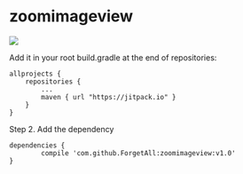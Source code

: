 # zoomimageview

[![](https://jitpack.io/v/ForgetAll/zoomimageview.svg)](https://jitpack.io/#ForgetAll/zoomimageview)

Add it in your root build.gradle at the end of repositories:

	allprojects {
		repositories {
			...
			maven { url "https://jitpack.io" }
		}
	}
Step 2. Add the dependency

	dependencies {
	        compile 'com.github.ForgetAll:zoomimageview:v1.0'
	}

